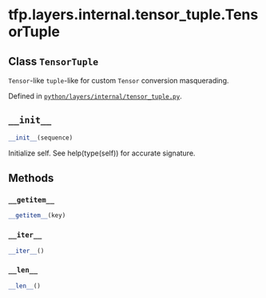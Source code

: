 <div itemscope itemtype="http://developers.google.com/ReferenceObject">
<meta itemprop="name" content="tfp.layers.internal.tensor_tuple.TensorTuple" />
<meta itemprop="path" content="Stable" />
<meta itemprop="property" content="__getitem__"/>
<meta itemprop="property" content="__init__"/>
<meta itemprop="property" content="__iter__"/>
<meta itemprop="property" content="__len__"/>
</div>

# tfp.layers.internal.tensor_tuple.TensorTuple

## Class `TensorTuple`

`Tensor`-like `tuple`-like for custom `Tensor` conversion masquerading.





Defined in [`python/layers/internal/tensor_tuple.py`](https://github.com/tensorflow/probability/tree/master/tensorflow_probability/python/layers/internal/tensor_tuple.py).

<!-- Placeholder for "Used in" -->


<h2 id="__init__"><code>__init__</code></h2>

``` python
__init__(sequence)
```

Initialize self.  See help(type(self)) for accurate signature.




## Methods

<h3 id="__getitem__"><code>__getitem__</code></h3>

``` python
__getitem__(key)
```




<h3 id="__iter__"><code>__iter__</code></h3>

``` python
__iter__()
```




<h3 id="__len__"><code>__len__</code></h3>

``` python
__len__()
```







